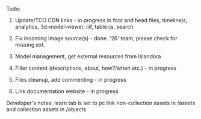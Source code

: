 Todo: 

1. Update/TCO CDN links - in progress in foot and head files, timelinejs, analytics, 3d-model-viewer, iiif, table-js, search
2. Fix incoming image source(s) - done. '26' team, please check for missing ext.

3. Model management, get external resources from Islandora
6. Filler content (descriptions, about, how?/when etc.) - in progress

8. Files cleanup, add commenting - in progress
9. Link documentation website - in progress

Developer's notes:
learn tab is set to pc link
non-collection assets in /assets and collection assets in /objects

